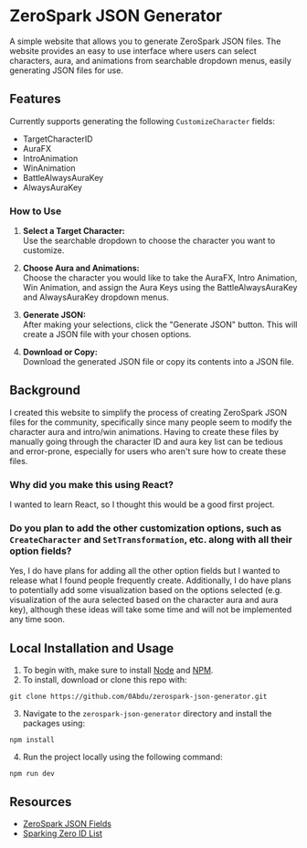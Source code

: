 # ZeroSpark JSON Generator
A simple website that allows you to generate ZeroSpark JSON files. The website provides an easy to use interface where users can select characters, aura, and animations from searchable dropdown menus, easily generating JSON files for use.  


## Features
Currently supports generating the following `CustomizeCharacter` fields:
<ul>
  <li> TargetCharacterID </li>
	<li> AuraFX </li>
	<li> IntroAnimation </li>
	<li> WinAnimation </li>
	<li> BattleAlwaysAuraKey </li>
	<li> AlwaysAuraKey </li>
</ul>

### How to Use

1. **Select a Target Character:**  
   Use the searchable dropdown to choose the character you want to customize.

2. **Choose Aura and Animations:**  
   Choose the character you would like to take the AuraFX, Intro Animation, Win Animation, and assign the Aura Keys using the BattleAlwaysAuraKey and AlwaysAuraKey dropdown menus.

3. **Generate JSON:**  
   After making your selections, click the "Generate JSON" button. This will create a JSON file with your chosen options.

4. **Download or Copy:**  
   Download the generated JSON file or copy its contents into a JSON file.



## Background
I created this website to simplify the process of creating ZeroSpark JSON files for the community, specifically since many people seem to modify the character aura and intro/win animations. Having to create these files by manually going through the character ID and aura key list can be tedious and error-prone, especially for users who aren't sure how to create these files.

### Why did you make this using React?
I wanted to learn React, so I thought this would be a good first project.

### Do you plan to add the other customization options, such as `CreateCharacter` and `SetTransformation`, etc. along with all their option fields?
Yes, I do have plans for adding all the other option fields but I wanted to release what I found people frequently create. Additionally, I do have plans to potentially add some visualization based on the options selected (e.g. visualization of the aura selected based on the character aura and aura key), although these ideas will take some time and will not be implemented any time soon.


## Local Installation and Usage
1. To begin with, make sure to install [Node](https://nodejs.org/en) and [NPM](https://www.npmjs.com/).
2. To install, download or clone this repo with:
```
git clone https://github.com/0Abdu/zerospark-json-generator.git
```
3. Navigate to the `zerospark-json-generator` directory and install the packages using:
```
npm install
```
4. Run the project locally using the following command:
```
npm run dev
```


## Resources
- [ZeroSpark JSON Fields](https://docs.google.com/document/d/1j4UlY0VKLknGRoFrgagQwBPumxbaOfqOmYWiHD3VTvw/edit?usp=sharing)
- [Sparking Zero ID List](https://docs.google.com/spreadsheets/d/177M1Uro7EtHebWKhYr8-P4D62jLuhEl7JLCVHirWFbE/edit?usp=sharing)

